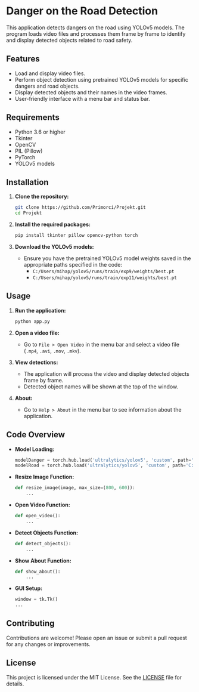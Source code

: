 # Danger on the Road Detection

This application detects dangers on the road using YOLOv5 models. The program loads video files and processes them frame by frame to identify and display detected objects related to road safety.

## Features

- Load and display video files.
- Perform object detection using pretrained YOLOv5 models for specific dangers and road objects.
- Display detected objects and their names in the video frames.
- User-friendly interface with a menu bar and status bar.

## Requirements

- Python 3.6 or higher
- Tkinter
- OpenCV
- PIL (Pillow)
- PyTorch
- YOLOv5 models

## Installation

1. **Clone the repository:**

    ```sh
    git clone https://github.com/Primorci/Projekt.git
    cd Projekt
    ```

2. **Install the required packages:**

    ```sh
    pip install tkinter pillow opencv-python torch
    ```

3. **Download the YOLOv5 models:**
    - Ensure you have the pretrained YOLOv5 model weights saved in the appropriate paths specified in the code:
      - `C:/Users/mihap/yolov5/runs/train/exp9/weights/best.pt`
      - `C:/Users/mihap/yolov5/runs/train/exp11/weights/best.pt`

## Usage

1. **Run the application:**

    ```sh
    python app.py
    ```

2. **Open a video file:**
    - Go to `File > Open Video` in the menu bar and select a video file (`.mp4`, `.avi`, `.mov`, `.mkv`).

3. **View detections:**
    - The application will process the video and display detected objects frame by frame.
    - Detected object names will be shown at the top of the window.

4. **About:**
    - Go to `Help > About` in the menu bar to see information about the application.

## Code Overview

- **Model Loading:**
    ```python
    modelDanger = torch.hub.load('ultralytics/yolov5', 'custom', path='C:/Users/mihap/yolov5/runs/train/exp9/weights/best.pt')
    modelRoad = torch.hub.load('ultralytics/yolov5', 'custom', path='C:/Users/mihap/yolov5/runs/train/exp11/weights/best.pt')
    ```

- **Resize Image Function:**
    ```python
    def resize_image(image, max_size=(800, 600)):
        ...
    ```

- **Open Video Function:**
    ```python
    def open_video():
        ...
    ```

- **Detect Objects Function:**
    ```python
    def detect_objects():
        ...
    ```

- **Show About Function:**
    ```python
    def show_about():
        ...
    ```

- **GUI Setup:**
    ```python
    window = tk.Tk()
    ...
    ```

## Contributing

Contributions are welcome! Please open an issue or submit a pull request for any changes or improvements.

## License

This project is licensed under the MIT License. See the [LICENSE](LICENSE) file for details.
